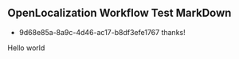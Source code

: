 ## OpenLocalization Workflow Test MarkDown
* 9d68e85a-8a9c-4d46-ac17-b8df3efe1767 
thanks!

Hello world
